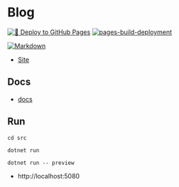 # Blog

[![🚀 Deploy to GitHub Pages](https://github.com/alex-hedley/blog/actions/workflows/main.yml/badge.svg)](https://github.com/alexhedley/blog/actions/workflows/main.yml)
[![pages-build-deployment](https://github.com/alex-hedley/blog/actions/workflows/pages/pages-build-deployment/badge.svg)](https://github.com/alexhedley/blog/actions/workflows/pages/pages-build-deployment)

[![Markdown](https://img.shields.io/badge/markdown-%23000000.svg?style=for-the-badge&logo=markdown&logoColor=white)](https://daringfireball.net/projects/markdown/syntax)

- [Site](https://alex-hedley.github.io/blog/)

## Docs

- [docs](docs/README.md)

## Run

`cd src`

`dotnet run`

`dotnet run -- preview`

- http://localhost:5080

